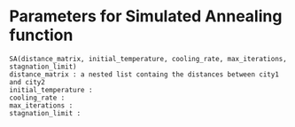 # Parameters for Simulated Annealing function
```{r}
SA(distance_matrix, initial_temperature, cooling_rate, max_iterations, stagnation_limit)
distance_matrix : a nested list containg the distances between city1 and city2
initial_temperature :
cooling_rate :
max_iterations :
stagnation_limit :
```

